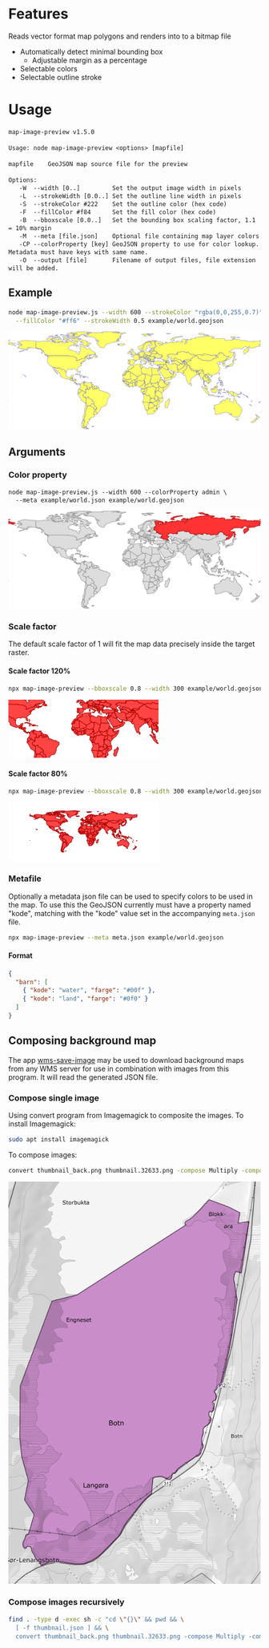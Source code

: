 # Features

Reads vector format map polygons and renders into to a bitmap file

- Automatically detect minimal bounding box
  - Adjustable margin as a percentage
- Selectable colors
- Selectable outline stroke

# Usage

```
map-image-preview v1.5.0

Usage: node map-image-preview <options> [mapfile]

mapfile    GeoJSON map source file for the preview

Options:
   -W  --width [0..]         Set the output image width in pixels
   -L  --strokeWidth [0.0..] Set the outline line width in pixels
   -S  --strokeColor #222    Set the outline color (hex code)
   -F  --fillColor #f84      Set the fill color (hex code)
   -B  --bboxscale [0.0..]   Set the bounding box scaling factor, 1.1 = 10% margin
   -M  --meta [file.json]    Optional file containing map layer colors
   -CP --colorProperty [key] GeoJSON property to use for color lookup.  Metadata must have keys with same name.
   -O  --output [file]       Filename of output files, file extension will be added.
```

## Example

```bash
node map-image-preview.js --width 600 --strokeColor "rgba(0,0,255,0.7)" \
  --fillColor "#ff6" --strokeWidth 0.5 example/world.geojson
```

![Sample](doc/world_example.png)

## Arguments

### Color property

```
node map-image-preview.js --width 600 --colorProperty admin \
  --meta example/world.json example/world.geojson
```

![Scale 0.8](doc/world_colorprop_example.png)

### Scale factor

The default scale factor of 1 will fit the map data precisely inside the target raster.

#### Scale factor 120%

```bash
npx map-image-preview --bboxscale 0.8 --width 300 example/world.geojson
```

![Scale 0.8](doc/world_scale_0.8.png)

#### Scale factor 80%

```bash
npx map-image-preview --bboxscale 0.8 --width 300 example/world.geojson
```

![Scale 1.2](doc/world_scale_1.2.png)

### Metafile

Optionally a metadata json file can be used to specify colors to be used in the map. To use this the GeoJSON currently must have a property named "kode", matching with the "kode" value set in the accompanying `meta.json` file.

```bash
npx map-image-preview --meta meta.json example/world.geojson
```

#### Format

```json
{
  "barn": [
    { "kode": "water", "farge": "#00f" },
    { "kode": "land", "farge": "#0f0" }
  ]
}
```

## Composing background map

The app [wms-save-image](https://github.com/Artsdatabanken/wms-save-image) may be used to download background maps from any WMS server for use in combination with images from this program. It will read the generated JSON file.

### Compose single image

Using convert program from Imagemagick to composite the images. To install Imagemagick:

```bash
sudo apt install imagemagick
```

To compose images:

```bash
convert thumbnail_back.png thumbnail.32633.png -compose Multiply -composite thumbnail.png
```

![Composed example](doc/composite.png)

### Compose images recursively

```bash
find . -type d -exec sh -c "cd \"{}\" && pwd && \
  [ -f thumbnail.json ] && \
  convert thumbnail_back.png thumbnail.32633.png -compose Multiply -composite thumbnail.png" \;
```
